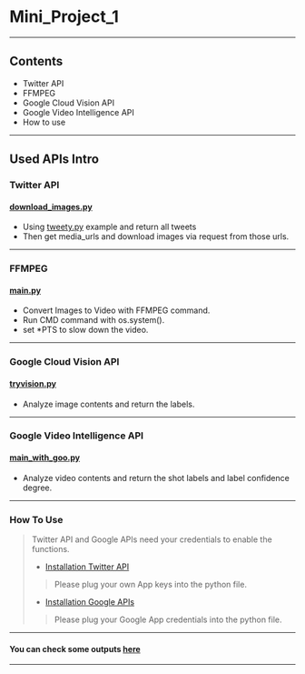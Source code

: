 Mini_Project_1
========
****
## Contents
- Twitter API
- FFMPEG
- Google Cloud Vision API
- Google Video Intelligence API
- How to use
****
## Used APIs Intro
### Twitter API
#### [download_images.py](https://github.com/Zoe3542188/EC601/blob/master/Mini_Program_1/PROJECT1/download_images.py)
  - Using [tweety.py](https://github.com/tweepy/tweepy) example and return all tweets </br>
  - Then get media_urls and download images via request from those urls.</br>
****
### FFMPEG
#### [main.py](https://github.com/Zoe3542188/EC601/blob/master/Mini_Program_1/PROJECT1/main.py)
  - Convert Images to Video with FFMPEG command.</br>
  - Run CMD command with os.system().</br>
  - set \*PTS to slow down the video.</br>
****  
### Google Cloud Vision API
#### [tryvision.py](https://github.com/Zoe3542188/EC601/blob/master/Mini_Program_1/PROJECT1/tryvision.py)
  - Analyze image contents and return the labels. 
****  
### Google Video Intelligence API
#### [main_with_goo.py](https://github.com/Zoe3542188/EC601/blob/master/Mini_Program_1/PROJECT1/main_with_goo.py)
  - Analyze video contents and return the shot labels and label confidence degree.
****
### How To Use
>Twitter API and Google APIs need your credentials to enable the functions.
>- [Installation Twitter API](https://github.com/tweepy/tweepy/blob/master/README.md)</br>
>> Please plug your own App keys into the python file.</br>
>- [Installation Google APIs](https://cloud.google.com/video-intelligence/docs/libraries#client-libraries-install-python)</br>
>> Please plug your Google App credentials into the python file.</br>
****
#### You can check some outputs [here](https://github.com/Zoe3542188/EC601/tree/master/Mini_Program_1/PROJECT1/Output)
****
